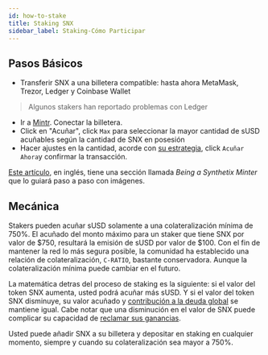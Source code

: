 ```yaml
---
id: how-to-stake
title: Staking SNX
sidebar_label: Staking-Cómo Participar
---
```


## Pasos Básicos

- Transferir SNX a una billetera compatible: hasta ahora MetaMask, Trezor, Ledger y Coinbase Wallet
> Algunos stakers han reportado problemas con Ledger
- Ir a <a class="link" target="_blank" href="https://beta.mintr.synthetix.io/">Mintr</a>. Conectar la billetera.
- Click en "Acuñar", click `Max` para seleccionar la mayor cantidad de sUSD acuñables según la cantidad de SNX en posesión
- Hacer ajustes en la cantidad, acorde con <a href="/docs/staking-strategies" class="link">su estrategia</a>, click `Acuñar Ahora`y confirmar la transacción.

<a class="link" href="https://defitutorials.substack.com/p/the-ultimate-guide-to-synthetix" target="_blank">Este artículo</a>, en inglés, tiene una sección llamada *Being a Synthetix Minter* que lo guiará paso a paso con imágenes.

## Mecánica

Stakers pueden acuñar sUSD solamente a una colateralización mínima de 750%. El acuñado del monto máximo para un staker que tiene SNX por valor de $750, resultará la emisión de sUSD por valor de $100. Con el fin de mantener la red lo más segura posible, la comunidad ha establecido una relación de colateralización, `C-RATIO`, bastante conservadora. Aunque la colateralización mínima puede cambiar en el futuro.

La matemática detras del proceso de staking es la siguiente: si el valor del token SNX aumenta, usted podrá acuñar más sUSD. Y si el valor del token SNX disminuye, su valor acuñado y <a href="/docs/claiming-rewards#managing-debt" class="link">contribución a la deuda global</a> se mantiene igual. Cabe notar que una disminución en el valor de SNX puede complicar su capacidad de <a href="/docs/claiming-rewards" class="link">reclamar sus ganancias</a>.

Usted puede añadir SNX a su billetera y depositar en staking en cualquier momento, siempre y cuando su colateralización sea mayor a 750%.
